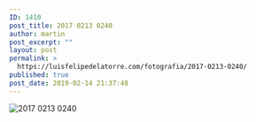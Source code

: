 ```yaml
---
ID: 1410
post_title: 2017 0213 0240
author: martin
post_excerpt: ""
layout: post
permalink: >
  https://luisfelipedelatorre.com/fotografia/2017-0213-0240/
published: true
post_date: 2019-02-14 21:37:48
---
```

<p><img src="https://luisfelipedelatorre.com/wp-content/uploads/2019/02/2017-0213-0240-1024x678.jpg" alt="2017 0213 0240"/></p>